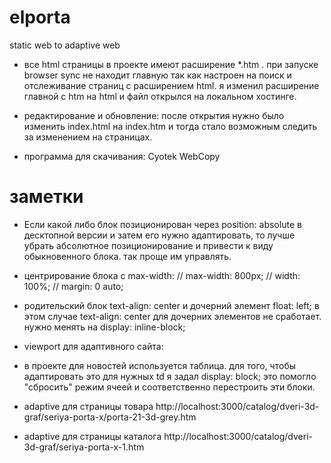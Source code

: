 # elporta
static web to adaptive web

- все html страницы в проекте имеют расширение *.htm . при запуске browser sync не находит главную так как настроен на поиск и отслеживание страниц с расширением html. я изменил расширение главной с htm на html и файл открылся на локальном хостинге.

- редактирование и обновление: после открытия нужно было изменить index.html на index.htm и тогда стало возможным следить за изменением на страницах.

- программа для скачивания: Cyotek WebCopy

# заметки

- Если какой либо блок позиционирован через position: absolute в десктопной версии и затем его нужно адаптировать, то лучше убрать абсолютное позиционирование и привести к виду обыкновенного блока. так проще им управлять.

- центрирование блока с max-width:
    // max-width: 800px;
    // width: 100%;
    // margin: 0 auto;
    
- родительский блок text-align: center и дочерний элемент float: left; в этом случае text-align: center для дочерних элементов не сработает. нужно менять на display: inline-block;

- viewport для адаптивного сайта: <meta name="viewport" content="width=device-width, initial-scale=1">

- в проекте для новостей используется таблица. для того, чтобы адаптировать это для нужных td я задал display: block; это помогло "сбросить" режим ячеей и соответственно перестроить эти блоки.

- adaptive  для страницы товара
    http://localhost:3000/catalog/dveri-3d-graf/seriya-porta-x/porta-21-3d-grey.htm
- adaptive  для страницы каталога 
    http://localhost:3000/catalog/dveri-3d-graf/seriya-porta-x-1.htm